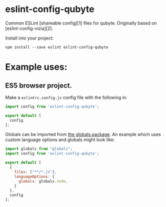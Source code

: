 # eslint-config-qubyte

Common ESLint [shareable config][1] files for qubyte. Originally based on
[eslint-config-vizia][2].

Install into your project:

```shell
npm install --save eslint eslint-config-qubyte
```

# Example uses:

## ES5 browser project.

Make a `eslintrc.config.js` config file with the following in:

```js
import config from 'eslint-config-qubyte';

export default [
  config
];
```

Globals can be imported from
[the globals package](https://www.npmjs.com/package/globals). An example which
uses custom language options and globals might look like:

```js
import globals from "globals";
import config from 'eslint-config-qubyte';

export default [
  {
    files: ["**/*.js"],
    languageOptions: {
      globals: globals.node,
    }
  },
  config
];
```
